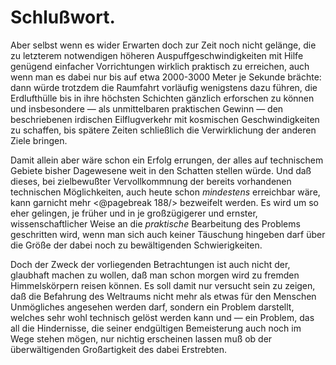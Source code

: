 Schlußwort.
===========

Aber selbst wenn es wider Erwarten doch zur Zeit noch nicht
gelänge, die zu letzterem notwendigen höheren Auspuffgeschwindigkeiten
mit Hilfe genügend einfacher Vorrichtungen wirklich
praktisch zu erreichen, auch wenn man es dabei nur bis auf
etwa 2000-3000 Meter je Sekunde brächte: dann würde trotzdem
die Raumfahrt vorläufig wenigstens dazu führen, die Erdlufthülle
bis in ihre höchsten Schichten gänzlich erforschen zu
können und insbesondere — als unmittelbaren praktischen Gewinn
— den beschriebenen irdischen Eilflugverkehr mit kosmischen
Geschwindigkeiten zu schaffen, bis spätere Zeiten schließlich die
Verwirklichung der anderen Ziele bringen.

Damit allein aber wäre schon ein Erfolg errungen, der alles
auf technischem Gebiete bisher Dagewesene weit in den Schatten
stellen würde. Und daß dieses, bei zielbewußter Vervollkommnung
der bereits vorhandenen technischen Möglichkeiten, auch
heute schon *mindestens* erreichbar wäre, kann garnicht mehr
<@pagebreak 188/> bezweifelt werden. Es wird um so eher gelingen, je früher und
in je großzügigerer und ernster, wissenschaftlicher Weise an die
*praktische* Bearbeitung des Problems geschritten wird, wenn
man sich auch keiner Täuschung hingeben darf über die Größe
der dabei noch zu bewältigenden Schwierigkeiten.

Doch der Zweck der vorliegenden Betrachtungen ist auch nicht
der, glaubhaft machen zu wollen, daß man schon morgen wird
zu fremden Himmelskörpern reisen können. Es soll damit
nur versucht sein zu zeigen, daß die Befahrung des Weltraums
nicht mehr als etwas für den Menschen Unmögliches angesehen
werden darf, sondern ein Problem darstellt, welches sehr wohl
technisch gelöst werden kann und — ein Problem, das all die
Hindernisse, die seiner endgültigen Bemeisterung auch noch im
Wege stehen mögen, nur nichtig erscheinen lassen muß ob der
überwältigenden Großartigkeit des dabei Erstrebten.

